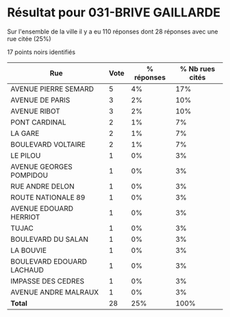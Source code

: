 # Résultat pour 031-BRIVE GAILLARDE

Sur l'ensemble de la ville il y a eu 110 réponses dont 28 réponses avec une rue citée (25%)

17 points noirs identifiés

| Rue | Vote | % réponses | % Nb rues cités|
|-----|------|------------|----------------|
| AVENUE PIERRE SEMARD | 5 | 4% | 17%|
| AVENUE DE PARIS | 3 | 2% | 10%|
| AVENUE RIBOT | 3 | 2% | 10%|
| PONT CARDINAL | 2 | 1% | 7%|
| LA GARE | 2 | 1% | 7%|
| BOULEVARD VOLTAIRE | 2 | 1% | 7%|
| LE PILOU | 1 | 0% | 3%|
| AVENUE GEORGES POMPIDOU | 1 | 0% | 3%|
| RUE ANDRE DELON | 1 | 0% | 3%|
| ROUTE NATIONALE 89 | 1 | 0% | 3%|
| AVENUE EDOUARD HERRIOT | 1 | 0% | 3%|
| TUJAC | 1 | 0% | 3%|
| BOULEVARD DU SALAN | 1 | 0% | 3%|
| LA BOUVIE | 1 | 0% | 3%|
| BOULEVARD EDOUARD LACHAUD | 1 | 0% | 3%|
| IMPASSE DES CEDRES | 1 | 0% | 3%|
| AVENUE ANDRE MALRAUX | 1 | 0% | 3%|
| **Total** | 28 | 25% | 100%|
